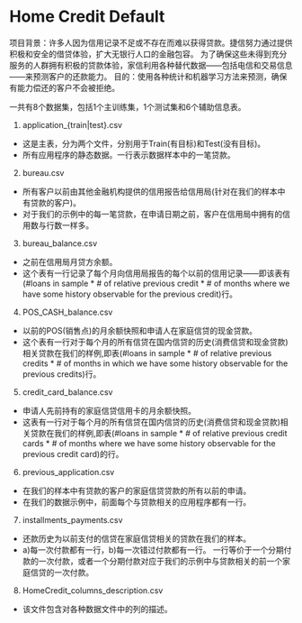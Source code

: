 # Home Credit Default 

项目背景：许多人因为信用记录不足或不存在而难以获得贷款。捷信努力通过提供积极和安全的借贷体验，扩大无银行人口的金融包容。
为了确保这些未得到充分服务的人群拥有积极的贷款体验，家信利用各种替代数据——包括电信和交易信息——来预测客户的还款能力。
目的：使用各种统计和机器学习方法来预测，确保有能力偿还的客户不会被拒绝。

一共有8个数据集，包括1个主训练集，1个测试集和6个辅助信息表。

1. application_{train|test}.csv
- 这是主表，分为两个文件，分别用于Train(有目标)和Test(没有目标)。
- 所有应用程序的静态数据。一行表示数据样本中的一笔贷款。

2. bureau.csv

- 所有客户以前由其他金融机构提供的信用报告给信用局(针对在我们的样本中有贷款的客户)。
- 对于我们的示例中的每一笔贷款，在申请日期之前，客户在信用局中拥有的信用数与行数一样多。

3. bureau_balance.csv

- 之前在信用局月贷方余额。
- 这个表有一行记录了每个月向信用局报告的每个以前的信用记录——即该表有(#loans in sample * # of relative previous credit * # of months where we have some history observable for the previous credit)行。

4. POS_CASH_balance.csv

- 以前的POS(销售点)的月余额快照和申请人在家庭信贷的现金贷款。
- 这个表有一行对于每个月的所有信贷在国内信贷的历史(消费信贷和现金贷款)相关贷款在我们的样例,即表(#loans in sample * # of relative previous credits * # of months in which we have some history observable for the previous credits)行。

5. credit_card_balance.csv

- 申请人先前持有的家庭信贷信用卡的月余额快照。
- 这表有一行对于每个月的所有信贷在国内信贷的历史(消费信贷和现金贷款)相关贷款在我们的样例,即表(#loans in sample * # of relative previous credit cards * # of months where we have some history observable for the previous credit card)的行。

6. previous_application.csv

- 在我们的样本中有贷款的客户的家庭信贷贷款的所有以前的申请。
- 在我们的数据示例中，前面每个与贷款相关的应用程序都有一行。

7. installments_payments.csv

- 还款历史为以前支付的信贷在家庭信贷相关的贷款在我们的样本。
- a)每一次付款都有一行，b)每一次错过付款都有一行。
一行等价于一个分期付款的一次付款，或者一个分期付款对应于我们的示例中与贷款相关的前一个家庭信贷的一次付款。

8. HomeCredit_columns_description.csv

- 该文件包含对各种数据文件中的列的描述。

